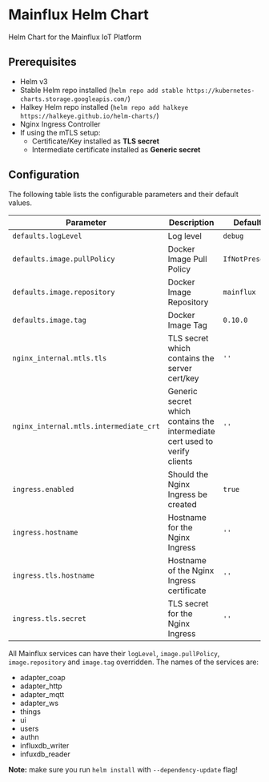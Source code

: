 # Mainflux Helm Chart

Helm Chart for the Mainflux IoT Platform

## Prerequisites

- Helm v3
- Stable Helm repo installed (`helm repo add stable https://kubernetes-charts.storage.googleapis.com/`)
- Halkey Helm repo installed (`helm repo add halkeye https://halkeye.github.io/helm-charts/`)
- Nginx Ingress Controller
- If using the mTLS setup:
  - Certificate/Key installed as **TLS secret**
  - Intermediate certificate installed as **Generic secret**
  
## Configuration

The following table lists the configurable parameters and their default values.

| Parameter                              | Description                                                                | Default        |
| -------------------------------------- | -------------------------------------------------------------------------- | -------------- |
| `defaults.logLevel`                    | Log level                                                                  | `debug`        |
| `defaults.image.pullPolicy`            | Docker Image Pull Policy                                                   | `IfNotPresent` |
| `defaults.image.repository`            | Docker Image Repository                                                    | `mainflux`     |
| `defaults.image.tag`                   | Docker Image Tag                                                           | `0.10.0`        |
| `nginx_internal.mtls.tls`              | TLS secret which contains the server cert/key                              | `''`           |
| `nginx_internal.mtls.intermediate_crt` | Generic secret which contains the intermediate cert used to verify clients | `''`           |
| `ingress.enabled`                      | Should the Nginx Ingress be created                                        | `true`         |
| `ingress.hostname`                     | Hostname for the Nginx Ingress                                             | `''`           |
| `ingress.tls.hostname`                 | Hostname of the Nginx Ingress certificate                                  | `''`           |
| `ingress.tls.secret`                   | TLS secret for the Nginx Ingress                                           | `''`           |

All Mainflux services can have their `logLevel`, `image.pullPolicy`, `image.repository` and `image.tag` overridden. The names of the services are:

- adapter_coap
- adapter_http
- adapter_mqtt
- adapter_ws
- things
- ui
- users
- authn
- influxdb_writer
- infuxdb_reader

**Note:** make sure you run `helm install` with `--dependency-update` flag!
